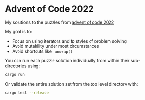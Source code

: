 # Advent of Code 2022

My solutions to the puzzles from [advent of code 2022](https://adventofcode.com/2022)

My goal is to:
- Focus on using iterators and fp styles of problem solving
- Avoid mutability under most circumstances
- Avoid shortcuts like `.unwrap()`

You can run each puzzle solution individually from within their sub-directories using:
```sh
cargo run
```

Or validate the entire solution set from the top level directory with:
```sh
cargo test --release
```
